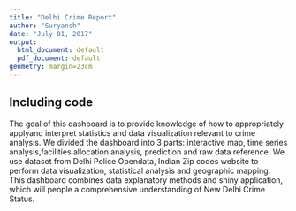 ```yaml
---
title: "Delhi Crime Report"
author: "Suryansh"
date: "July 01, 2017"
output:
  html_document: default
  pdf_document: default
geometry: margin=23cm
---
```


## Including code

The goal of this dashboard is to provide knowledge of how to appropriately applyand interpret statistics and data visualization relevant to crime analysis. 
We divided the dashboard into 3 parts: interactive map, time series analysis,facilities allocation analysis, prediction and raw data reference. We use dataset from Delhi Police Opendata, Indian Zip codes website to perform data visualization, statistical analysis and geographic mapping. 
This dashboard combines data explanatory methods and shiny application, which
will people a comprehensive understanding of New Delhi Crime Status.
